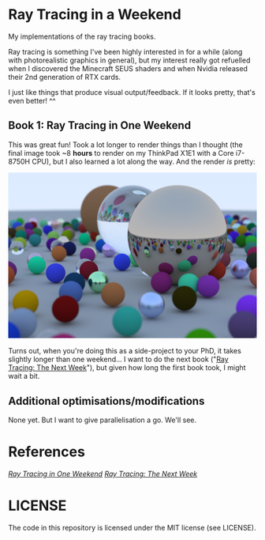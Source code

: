# Ray Tracing in a Weekend

My implementations of the ray tracing books.

Ray tracing is something I've been highly interested in for a while (along with
photorealistic graphics in general), but my interest really got refuelled when I
discovered the Minecraft SEUS shaders and when Nvidia released their 2nd
generation of RTX cards.

I just like things that produce visual output/feedback. If it looks pretty,
that's even better! ^^

## Book 1: Ray Tracing in One Weekend

This was great fun! Took a lot longer to render things than I thought (the final
image took ~8 **hours** to render on my ThinkPad X1E1 with a Core i7-8750H CPU),
but I also learned a lot along the way. And the render _is_ pretty:

![Many coloured spheres, some made of metal which reflect the scene, some made of glass which refract the horizon and the scene. All are placed on a grey ground. There are 3 big spheres in the middle, one of each material, which really showcase the effects modelled](rtiaw-src/final.png)

Turns out, when you're doing this as a side-project to your PhD, it takes
slightly longer than one weekend... I want to do the next book
("[Ray Tracing: The Next Week][2]"), but given how long the first book took, I
might wait a bit.

## Additional optimisations/modifications

None yet. But I want to give parallelisation a go. We'll see.

# References

[_Ray Tracing in One Weekend_][1]
[_Ray Tracing: The Next Week_][2]

[1]: https://raytracing.github.io/books/RayTracingInOneWeekend.html
[2]: https://raytracing.github.io/books/RayTracingTheNextWeek.html 

# LICENSE

The code in this repository is licensed under the MIT license (see LICENSE).

